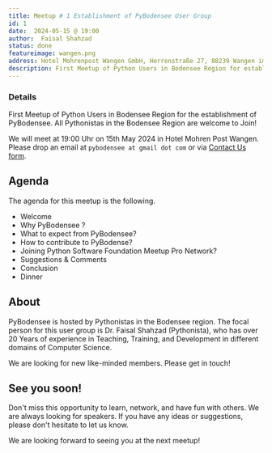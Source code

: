 ```yaml
---
title: Meetup # 1 Establishment of PyBodensee User Group
id: 1 
date:  2024-05-15 @ 19:00
author:  Faisal Shahzad
status: done
featureimage: wangen.png
address: Hotel Mohrenpost Wangen GmbH, Herrenstraße 27, 88239 Wangen im Allgaeu, Germany
description: First Meetup of Python Users in Bodensee Region for establishment of PyBodensee. All Pythonistas in Bodensee Region are welcomme to Join!
---
```


### Details
First Meetup of Python Users in Bodensee Region for the establishment of PyBodensee. All Pythonistas in the Bodensee Region are welcome to Join!

We will meet at 19:00 Uhr on 15th May 2024 in Hotel Mohren Post Wangen. Please drop an email at ``pybodensee at gmail dot com`` or via [Contact Us form](/contact/).

## Agenda 

The agenda for this meetup is the following. 

- Welcome
- Why PyBodensee ?
- What to expect from PyBodensee?
- How to contribute to PyBodense?
- Joining Python Software Foundation Meetup Pro Network?
- Suggestions & Comments
- Conclusion
- Dinner

## About 

PyBodensee is hosted by Pythonistas in the Bodensee region. The focal person for this user group is Dr. Faisal Shahzad (Pythonista), who has over 20 Years of experience in Teaching, Training, and Development in different domains of Computer Science.

We are looking for new like-minded members. Please get in touch!


## See you soon!

Don't miss this opportunity to learn, network, and have fun with others. We are always looking for speakers. If you have any ideas or suggestions, please don't hesitate to let us know. 

We are looking forward to seeing you at the next meetup!